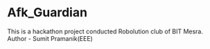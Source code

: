 # Afk_Guardian
This is a hackathon project conducted Robolution club of BIT Mesra.
<br>
Author - Sumit Pramanik(EEE)
